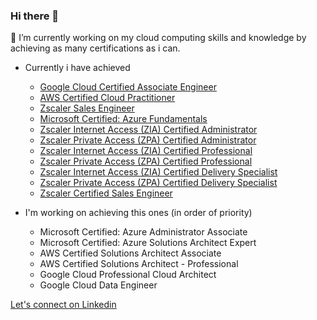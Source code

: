 ### Hi there 👋 

🔭 I’m currently working on my cloud computing skills and knowledge by achieving as many certifications as i can.
- Currently i have achieved
  - [Google Cloud Certified Associate Engineer](https://www.credential.net/5a32cc46-91f3-4880-9724-d9621db3ff99)
  - [AWS Certified Cloud Practitioner](https://www.credly.com/badges/b3fcfb08-7731-47e9-b5a5-fa1cfe9c50ac)
  - [Zscaler Sales Engineer](https://verify.skilljar.com/c/6td5g2iz2rbc)
  - [Microsoft Certified: Azure Fundamentals](https://www.credly.com/badges/3a5dfd6b-e5ce-4c8c-a187-51d3702f511d)
  - [Zscaler Internet Access (ZIA) Certified Administrator](https://verify.skilljar.com/c/8gnhjushgx2i)
  - [Zscaler Private Access (ZPA) Certified Administrator](https://verify.skilljar.com/c/dqaipjcwx95e)
  - [Zscaler Internet Access (ZIA) Certified Professional](https://verify.skilljar.com/c/ix552m73za6v)
  - [Zscaler Private Access (ZPA) Certified Professional](https://verify.skilljar.com/c/mpqmaryxbirm)
  - [Zscaler Internet Access (ZIA) Certified Delivery Specialist](https://verify.skilljar.com/c/fwwrnbvhhi7m)
  - [Zscaler Private Access (ZPA) Certified Delivery Specialist](https://verify.skilljar.com/c/vwe2uvcii2bq)
  - [Zscaler Certified Sales Engineer](https://verify.skilljar.com/c/6td5g2iz2rbc)

  
- I'm working on achieving this ones (in order of priority)
  - Microsoft Certified: Azure Administrator Associate
  - Microsoft Certified: Azure Solutions Architect Expert
  - AWS Certified Solutions Architect Associate
  - AWS Certified Solutions Architect - Professional
  - Google Cloud Professional Cloud Architect
  - Google Cloud Data Engineer

[ Let's connect on  Linkedin ](https://www.linkedin.com/in/peterkariukimutuura/) 




<!--
**peterkariukimutuura/peterkariukimutuura** is a ✨ _special_ ✨ repository because its `README.md` (this file) appears on your GitHub profile.

Here are some ideas to get you started:

- 🔭 I’m currently working on ...
- 🌱 I’m currently learning ...
- 👯 I’m looking to collaborate on ...
- 🤔 I’m looking for help with ...
- 💬 Ask me about ...
- 📫 How to reach me: ...
- 😄 Pronouns: ...
- ⚡ Fun fact: ...
-->
